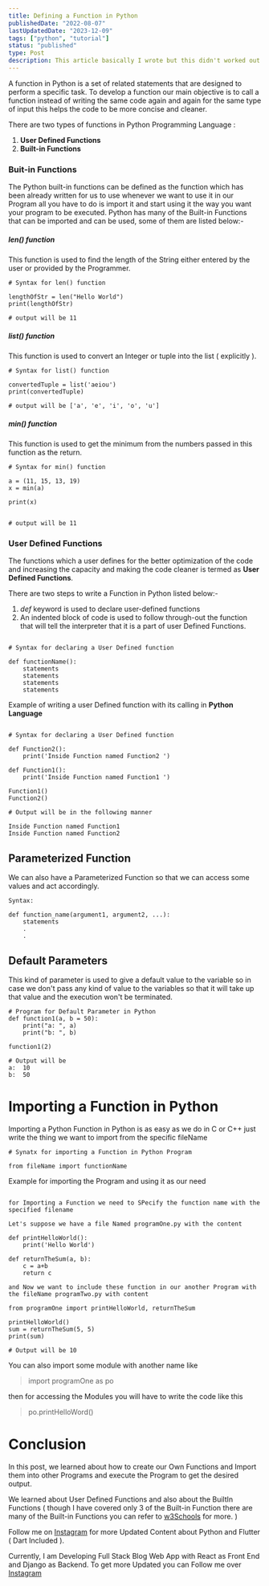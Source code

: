 ```yaml
---
title: Defining a Function in Python
publishedDate: "2022-08-07"
lastUpdatedDate: "2023-12-09"
tags: ["python", "tutorial"]
status: "published"
type: Post
description: This article basically I wrote but this didn't worked out and the community didn't gave a good response.
---
```


A function in Python is a set of related statements that are designed to perform a specific task. To develop a function our main objective is to call a function instead of writing the same code again and again for the same type of input this helps the code to be more concise and cleaner.

There are two types of functions in Python Programming Language :

1. **User Defined Functions**
2. **Built-in Functions**

### Buit-in Functions

The Python built-in functions can be defined as the function which has been already written for us to use whenever we want to use it in our Program all you have to do is import it and start using it the way you want your program to be executed. Python has many of the Built-in Functions that can be imported and can be used, some of them are listed below:-

##### len() function

This function is used to find the length of the String either entered by the user or provided by the Programmer.

```
# Syntax for len() function

lengthOfStr = len("Hello World")
print(lengthOfStr)

# output will be 11

```

##### list() function

This function is used to convert an Integer or tuple into the list ( explicitly ).

```
# Syntax for list() function

convertedTuple = list('aeiou')
print(convertedTuple)

# output will be ['a', 'e', 'i', 'o', 'u']

```

##### min() function

This function is used to get the minimum from the numbers passed in this function as the return.

```
# Syntax for min() function

a = (11, 15, 13, 19)
x = min(a)

print(x)


# output will be 11

```

### User Defined Functions

The functions which a user defines for the better optimization of the code and increasing the capacity and making the code cleaner is termed as **User Defined Functions**.

There are two steps to write a Function in Python listed below:-

1. _def_ keyword is used to declare user-defined functions
2. An indented block of code is used to follow through-out the function that will tell the interpreter that it is a part of user Defined Functions.

```

# Syntax for declaring a User Defined function

def functionName():
    statements
    statements
    statements
    statements

```

Example of writing a user Defined function with its calling in **Python Language**

```

# Syntax for declaring a User Defined function

def Function2():
    print('Inside Function named Function2 ')

def Function1():
    print('Inside Function named Function1 ')

Function1()
Function2()

# Output will be in the following manner

Inside Function named Function1
Inside Function named Function2

```

## Parameterized Function

We can also have a Parameterized Function so that we can access some values and act accordingly.

```
Syntax:

def function_name(argument1, argument2, ...):
    statements
    .
    .

```

## Default Parameters

This kind of parameter is used to give a default value to the variable so in case we don't pass any kind of value to the variables so that it will take up that value and the execution won't be terminated.

```
# Program for Default Parameter in Python
def function1(a, b = 50):
    print("a: ", a)
    print("b: ", b)

function1(2)

# Output will be
a:  10
b:  50

```

# Importing a Function in Python

Importing a Python Function in Python is as easy as we do in C or C++ just write the thing we want to import from the specific fileName

```
# Synatx for importing a Function in Python Program

from fileName import functionName

```

Example for importing the Program and using it as our need

```

for Importing a Function we need to SPecify the function name with the specified filename

Let's suppose we have a file Named programOne.py with the content

def printHelloWorld():
    print('Hello World')

def returnTheSum(a, b):
    c = a+b
    return c

and Now we want to include these function in our another Program with the fileName programTwo.py with content

from programOne import printHelloWorld, returnTheSum

printHelloWorld()
sum = returnTheSum(5, 5)
print(sum)

# Output will be 10

```

You can also import some module with another name like

> import programOne as po

then for accessing the Modules you will have to write the code like this

> po.printHelloWord()

# Conclusion

In this post, we learned about how to create our Own Functions and Import them into other Programs and execute the Program to get the desired output.

We learned about User Defined Functions and also about the BuiltIn Functions ( though I have covered only 3 of the Built-in Function there are many of the Built-in Functions you can refer to [w3Schools](https://www.w3schools.com/python/python_ref_functions.asp) for more. )

Follow me on [Instagram](https://instgram.com/aman_.dev) for more Updated Content about Python and Flutter ( Dart Included ).

Currently, I am Developing Full Stack Blog Web App with React as Front End and Django as Backend. To get more Updated you can Follow me over [Instagram](htpps://instgram.com/aman_.dev)
